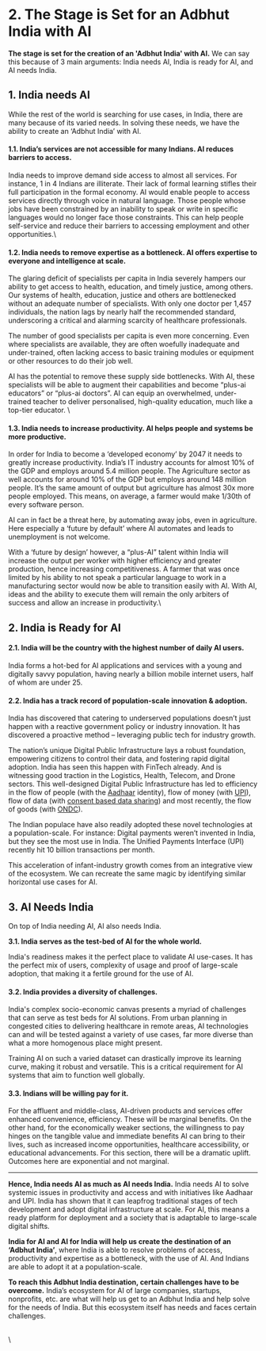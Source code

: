 # 2. The Stage is Set for an Adbhut India with AI

**The stage is set for the creation of an 'Adbhut India' with AI.** We can say this because of 3 main arguments: India needs AI, India is ready for AI, and AI needs India.&#x20;

## 1. India needs AI

While the rest of the world is searching for use cases, in India, there are many because of its varied needs. In solving these needs, we have the ability to create an ‘Adbhut India’ with AI.

#### **1.1. India’s services are not accessible for many Indians. AI reduces barriers to access.**

India needs to improve demand side access to almost all services. For instance, 1 in 4 Indians are illiterate. Their lack of formal learning stifles their full participation in the formal economy.  AI would enable people to access services directly through voice in natural language. Those people whose jobs have been constrained by an inability to speak or write in specific languages would no longer face those constraints. This can help people self-service and reduce their barriers to accessing employment and other opportunities.\


#### **1.2. India needs to remove expertise as a bottleneck. AI offers expertise to everyone and intelligence at scale.**&#x20;

The glaring deficit of specialists per capita in India severely hampers our ability to get access to health, education, and timely justice, among others. Our systems of health, education, justice and others are bottlenecked without an adequate number of specialists. With only one doctor per 1,457 individuals, the nation lags by nearly half the recommended standard, underscoring a critical and alarming scarcity of healthcare professionals.&#x20;

The number of good specialists per capita is even more concerning. Even where specialists are available, they are often woefully inadequate and under-trained, often lacking access to basic training modules or equipment or other resources to do their job well.

AI has the potential to remove these supply side bottlenecks. With AI, these specialists will be able to augment their capabilities and become “plus-ai educators” or “plus-ai doctors”.  AI can equip an overwhelmed, under-trained teacher to deliver personalised, high-quality education, much like a top-tier educator. \


#### **1.3. India needs to increase productivity. AI helps people and systems be more productive.**

In order for India to become a ‘developed economy’ by 2047 it needs to greatly increase productivity. India’s IT industry accounts for almost 10% of the GDP and employs around 5.4 million people. The Agriculture sector as well accounts for around 10% of the GDP but employs around 148 million people. It’s the same amount of output but agriculture has almost 30x more people employed. This means, on average, a farmer would make 1/30th of every software person.

AI can in fact be a threat here, by automating away jobs, even in agriculture. Here especially a ‘future by default’ where AI automates and leads to unemployment is not welcome.

With a ‘future by design’ however, a “plus-AI” talent within India will increase the output per worker with higher efficiency and greater production, hence increasing competitiveness. A farmer that was once limited by his ability to not speak a particular language to work in a manufacturing sector would now be able to transition easily with AI. With AI, ideas and the ability to execute them will remain the only arbiters of success and allow an increase in productivity.\


## 2. India is Ready for AI

#### **2.1. India will be the country with the highest number of daily AI users.**&#x20;

India forms a hot-bed for AI applications and services with a young and digitally savvy population, having nearly a billion mobile internet users, half of whom are under 25.



#### **2.2. India has a track record of population-scale innovation & adoption.**

India has discovered that catering to underserved populations doesn’t just happen with a reactive government policy or industry innovation. It has discovered a proactive method – leveraging public tech for industry growth.

The nation’s unique Digital Public Infrastructure lays a robust foundation, empowering citizens to control their data, and fostering rapid digital adoption. India has seen this happen with FinTech already. And is witnessing good traction in the Logistics, Health, Telecom, and Drone sectors. This well-designed Digital Public Infrastructure has led to efficiency in the flow of people (with the [Aadhaar](https://en.wikipedia.org/wiki/Aadhaar) identity), flow of money (with [UPI](https://en.wikipedia.org/wiki/Unified\_Payments\_Interface)), flow of data (with [consent based data sharing](https://sahamati.org.in/what-is-account-aggregator/)) and most recently, the flow of goods (with [ONDC](https://ondc.org/)).&#x20;

The Indian populace have also readily adopted these novel technologies at a population-scale. For instance: Digital payments weren’t invented in India, but they see the most use in India. The Unified Payments Interface (UPI) recently hit 10 billion transactions per month.&#x20;

This acceleration of infant-industry growth comes from an integrative view of the ecosystem. We can recreate the same magic by identifying similar horizontal use cases for AI.



## 3. AI Needs India

On top of India needing AI, AI also needs India.&#x20;



**3.1. India serves as the test-bed of AI for the whole world.**

India's readiness makes it the perfect place to validate AI use-cases. It has the perfect mix of users, complexity of usage and proof of large-scale adoption, that making it a fertile ground for the use of AI.&#x20;



#### **3.2. India provides a diversity of challenges.**

India's complex socio-economic canvas presents a myriad of challenges that can serve as test beds for AI solutions. From urban planning in congested cities to delivering healthcare in remote areas, AI technologies can and will be tested against a variety of use cases, far more diverse than what a more homogenous place might present.

Training AI on such a varied dataset can drastically improve its learning curve, making it robust and versatile. This is a critical requirement for AI systems that aim to function well globally.



#### **3.3. Indians will be willing pay for it.**

For the affluent and middle-class, AI-driven products and services offer enhanced convenience, efficiency. These will be marginal benefits. On the other hand, for the economically weaker sections, the willingness to pay hinges on the tangible value and immediate benefits AI can bring to their lives, such as increased income opportunities, healthcare accessibility, or educational advancements. For this section, there will be a dramatic uplift. Outcomes here are exponential and not marginal.



***



**Hence, India needs AI as much as AI needs India.** India needs AI to solve systemic issues in productivity and access and with initiatives like Aadhaar and UPI. India has shown that it can leapfrog traditional stages of tech development and adopt digital infrastructure at scale. For AI, this means a ready platform for deployment and a society that is adaptable to large-scale digital shifts.



**India for AI and AI for India will help us create the destination of an ‘Adbhut India’**, where India is able to resolve problems of access, productivity and expertise as a bottleneck, with the use of AI. And Indians are able to adopt it at a population-scale.



**To reach this Adbhut India destination, certain challenges have to be overcome.** India’s ecosystem for AI of large companies, startups, nonprofits, etc. are what will help us get to an Adbhut India and help solve for the needs of India. But this ecosystem itself has needs and faces certain challenges.&#x20;

\
\
